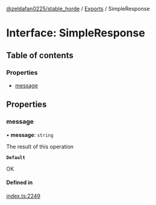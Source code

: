 [@zeldafan0225/stable_horde](../modules.md) / [Exports](../modules.md) / SimpleResponse

# Interface: SimpleResponse

## Table of contents

### Properties

- [message](SimpleResponse.md#message)

## Properties

### message

• **message**: `string`

The result of this operation

**`Default`**

OK

#### Defined in

[index.ts:2249](https://github.com/ZeldaFan0225/stable_horde/blob/bf3b9d2/index.ts#L2249)
